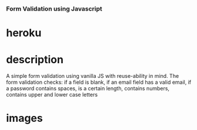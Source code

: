 ### Form Validation using Javascript

# heroku 

# description
A simple form validation using vanilla JS with reuse-ability in mind. The form validation checks: if a field is blank, if an email field has a valid email, if a password contains spaces, is a certain length, contains numbers, contains upper and lower case letters

# images


